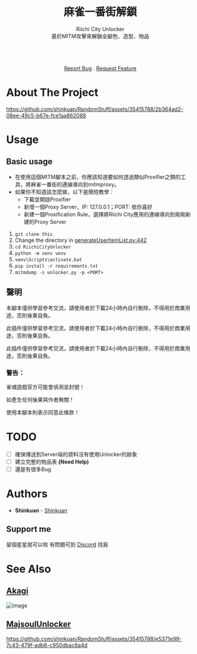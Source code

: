 <br/>
<p align="center">
  <h1 align="center">麻雀一番街解鎖</h3>

  <p align="center">
Riichi City Unlocker<br>
基於MITM攻擊來解鎖全腳色、造型、物品<br>
    <br/>
    <br/>
    <br/>
    <br/>
    <a href="https://github.com/shinkuan/RiichiCityUnlocker/issues">Report Bug</a>
    .
    <a href="https://github.com/shinkuan/RiichiCityUnlocker/issues">Request Feature</a>
  </p>
</p>

# About The Project

https://github.com/shinkuan/RandomStuff/assets/35415788/2b364ad2-08ee-49c5-b67e-fce1aa862088


# Usage

## Basic usage

- 在使用這個MITM腳本之前，你應該知道要如何透過類似Proxifier之類的工具，將麻雀一番街的連線導向到mitmproxy。
- 如果你不知道該怎麼做，以下是簡短教學：
  - 下載並開啟Proxifier
  - 新增一個Proxy Server，IP: 127.0.0.1；PORT: 依你喜好
  - 新建一個Proxification Rule，選擇將Riichi City應用的連線導向到剛剛新建的Proxy Server

1. `git clone this`
2. Change the directory in [generateUserItemList.py:442](https://github.com/shinkuan/RiichiCityUnlocker/blob/9d794befa1b311458305d5a44810009c437cd01f/generateUserItemList.py#L442)
3. `cd RiichiCityUnlocker`
4. `python -m venv venv`
5. `venv\Scripts\activate.bat`
6. `pip install -r requirements.txt`
7. `mitmdump -s unlocker.py -p <PORT>`

## 聲明

本腳本僅供學習參考交流，請使用者於下載24小時內自行刪除，不得用於商業用途，否則後果自負。

此插件僅供學習參考交流，請使用者於下載24小時內自行刪除，不得用於商業用途，否則後果自負。

此插件僅供學習參考交流，請使用者於下載24小時內自行刪除，不得用於商業用途，否則後果自負。

### 警告：

雀魂遊戲官方可能會偵測並封號！

如產生任何後果與作者無關！

使用本腳本則表示同意此條款！

# TODO
 - [ ] 確保傳送到Server端的資料沒有使用Unlocker的跡象
 - [ ] 建立完整的物品表 __(Need Help)__
 - [ ] 還是有很多Bug

# Authors

* **Shinkuan** - [Shinkuan](https://github.com/shinkuan/)

## Support me

留個星星就可以啦
有問題可到 [Discord](https://discord.gg/Z2wjXUK8bN) 找我

# See Also

## [Akagi](https://github.com/shinkuan/Akagi)
![image](https://github.com/shinkuan/RandomStuff/assets/35415788/4f9b2e2f-059e-44a8-b11a-5b2ce28cb520)

## [MajsoulUnlocker](https://github.com/shinkuan/MajsoulUnlocker)

https://github.com/shinkuan/RandomStuff/assets/35415788/e5371e99-7c43-479f-adb6-c950dbac6a4d
